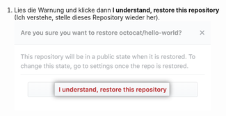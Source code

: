 1. Lies die Warnung und klicke dann **I understand, restore this repository** (Ich verstehe, stelle dieses Repository wieder her). ![Schaltfläche zur Bestätigung der Wiederherstellung](/assets/images/help/settings/confirm-restoration-button.png)
